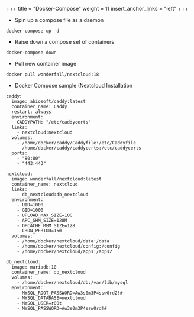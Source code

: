 +++
title = "Docker-Compose"
weight = 11
insert_anchor_links = "left"
+++

- Spin up a compose file as a daemon
```
docker-compose up -d
```

- Raise down a compose set of containers
```
docker-compose down
```

- Pull new container image
```
docker pull wonderfall/nextcloud:18
```

- Docker Compose sample (Nextcloud Installation

```
caddy:
  image: abiosoft/caddy:latest
  container_name: Caddy
  restart: always
  environment:
    CADDYPATH: "/etc/caddycerts"
  links:
    - nextcloud:nextcloud
  volumes:
    - /home/docker/caddy/Caddyfile:/etc/Caddyfile
    - /home/docker/caddy/caddycerts:/etc/caddycerts
  ports:
    - "80:80"
    - "443:443"

nextcloud:
  image: wonderfall/nextcloud:latest
  container_name: nextcloud
  links:
    - db_nextcloud:db_nextcloud
  environment:
    - UID=1000
    - GID=1000
    - UPLOAD_MAX_SIZE=10G
    - APC_SHM_SIZE=128M
    - OPCACHE_MEM_SIZE=128
    - CRON_PERIOD=15m
  volumes:
    - /home/docker/nextcloud/data:/data
    - /home/docker/nextcloud/config:/config
    - /home/docker/nextcloud/apps:/apps2

db_nextcloud:
  image: mariadb:10
  container_name: db_nextcloud
  volumes:
    - /home/docker/nextcloud/db:/var/lib/mysql
  environment:
    - MYSQL_ROOT_PASSWORD=Aw3s0m3P4ssw0rd2!#
    - MYSQL_DATABASE=nextcloud
    - MYSQL_USER=r00t
    - MYSQL_PASSWORD=Aw3s0m3P4ssw0rd!#
```
